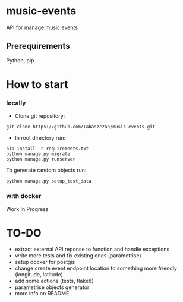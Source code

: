# music-events
API for manage music events

## Prerequirements
Python, pip
# How to start
### locally
- Clone git repository:

```
git clone https://github.com/Tabaszczan/music-events.git
```
- In root directory run:

```
pip install -r requirements.txt
python manage.py migrate
python manage.py runserver
```
To generate random objects run:

```
python manage.py setup_test_data
```

### with docker
Work In Progress
# TO-DO
- extract external API reponse to function and handle exceptions 
- write more tests and fix existing ones (parametrise)
- setup docker for postgis 
- change create event endpoint location to something more friendly (longitude, latitude)
- add some actions (tests, flake8)
- parametrise objects generator
- more info on README

